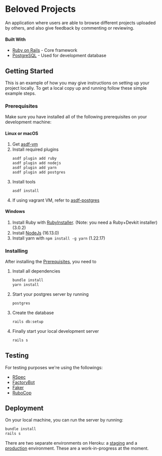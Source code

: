 # Beloved Projects
An application where users are able to browse different projects uploaded by others, and also give feedback by commenting or reviewing.
#### Built With
- [Ruby on Rails](https://rubyonrails.org/) - Core framework
- [PostgreSQL](https://www.postgresql.org/) - Used for development database
## Getting Started
This is an example of how you may give instructions on setting up your project locally. To get a local copy up and running follow these simple example steps.
### Prerequisites
Make sure you have installed all of the following prerequisites on your development machine:
#### Linux or macOS
1. Get [asdf-vm](https://asdf-vm.com/#/core-manage-asdf)
2. Install required plugins
    ```bash
    asdf plugin add ruby
    asdf plugin add nodejs
    asdf plugin add yarn
    asdf plugin add postgres
    ```
3. Install tools
   ```bash
   asdf install
   ```
4. If using vagrant VM, refer to [asdf-postgres](https://github.com/smashedtoatoms/asdf-postgres#run)
#### Windows
1. Install Ruby with [RubyInstaller](https://rubyinstaller.org/downloads/archives/). (Note: you need a Ruby+Devkit installer) (3.0.2)
2. Install [NodeJs](https://nodejs.org/en/download/releases/) (16.13.0)
3. Install yarn with `npm install -g yarn` (1.22.17)
### Installing
After installing the [Prerequisites](#prerequisites), you need to

1. Install all dependencies
    ```bash
    bundle install
    yarn install
    ```
2. Start your postgres server by running
    ```bash
    postgres
    ```
3. Create the database
    ```bash
    rails db:setup
    ```
4. Finally start your local development server
    ```bash
    rails s
    ```

## Testing

For testing purposes we're using the followings:
* [RSpec](https://github.com/rspec/rspec-rails)
* [FactoryBot](https://github.com/thoughtbot/factory_bot_rails)
* [Faker](https://github.com/faker-ruby/faker)
* [RuboCop](https://github.com/rubocop/rubocop-rails)

## Deployment
On your local machine, you can run the server by running:
```bash
bundle install
rails s
```
There are two separate environments on Heroku: a [staging](https://staging.beloved-projects.herokuapp.com) and a [production](https://app.beloved-projects.herokuapp.com) environment. These are a work-in-progress at the moment.
